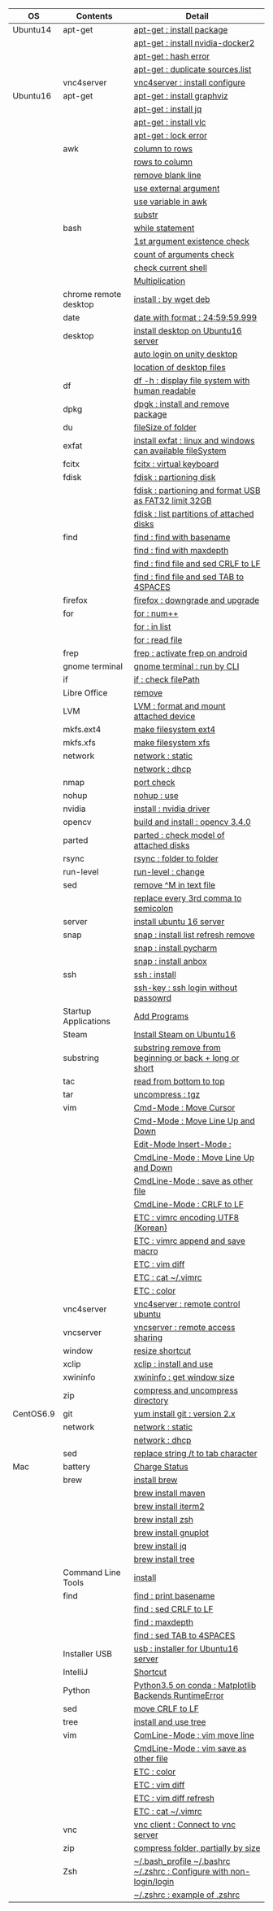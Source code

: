 | OS        | Contents              | Detail                                                                                                                          |
|-----------|-----------------------|---------------------------------------------------------------------------------------------------------------------------------|
| Ubuntu14  | apt-get               | [apt-get : install package](01_Ubuntu/01_14.04/01_apt-get/01_apt-get_install.md)                                                |
|           |                       | [apt-get : install nvidia-docker2](01_Ubuntu/01_14.04/01_apt-get/02_install_nvidia_docker_v2.md)                                |
|           |                       | [apt-get : hash error](01_Ubuntu/01_14.04/01_apt-get/03_apt-get_update_hash_sum_error.md)                                       |
|           |                       | [apt-get : duplicate sources.list](01_Ubuntu/01_14.04/01_apt-get/04_apt-get_Duplicate_sources.list.md)                          |
|           | vnc4server            | [vnc4server : install configure](01_Ubuntu/01_14.04/02_vnc4server/01_install_config_vnc4server.md)                              |
| Ubuntu16  | apt-get               | [apt-get : install graphviz](01_Ubuntu/02_16/01_apt-get/01_apt-get_install_graphviz_with_python3.5.md)                          |
|           |                       | [apt-get : install jq](01_Ubuntu/02_16/01_apt-get/02_apt-get_install_jq.md)                                                     |
|           |                       | [apt-get : install vlc](01_Ubuntu/02_16/01_apt-get/03_apt-get_install_vlc.md)                                                   |
|           |                       | [apt-get : lock error](01_Ubuntu/02_16/01_apt-get/04_apt-get_lock_error.md)                                                     |
|           | awk                   | [column to rows](01_Ubuntu/02_16/02_awk/01_awk_column_to_rows.md)                                                               | 
|           |                       | [rows to column](01_Ubuntu/02_16/02_awk/02_awk_rows_to_column.md)                                                               |
|           |                       | [remove blank line](01_Ubuntu/02_16/02_awk/03_awk_remove_blank_line.md)                                                         |
|           |                       | [use external argument](01_Ubuntu/02_16/02_awk/04_awk_use_external_argument.md)                                                 |
|           |                       | [use variable in awk](01_Ubuntu/02_16/02_awk/05_awk_use_variable.md)                                                            |
|           |                       | [substr](01_Ubuntu/02_16/02_awk/06_awk_substr.md)                                                                               |
|           | bash                  | [while statement](01_Ubuntu/02_16/03_bash/01_While_Statement.md)                                                                |
|           |                       | [1st argument existence check](01_Ubuntu/02_16/03_bash/02_f_condition_1st_argument_existence_check.md)                          |
|           |                       | [count of arguments check](01_Ubuntu/02_16/03_bash/03_if_condition_count_of_arguments_check.md)                                 |
|           |                       | [check current shell](01_Ubuntu/02_16/03_bash/04_check_current_shell.md)                                                        |
|           |                       | [Multiplication](01_Ubuntu/02_16/03_bash/05_Multiplication_on_Bash.md)                                                          |
|           | chrome remote desktop | [install : by wget deb](01_Ubuntu/02_16/04_chrome_remote_desktop/01_install_chrome_remote_desktop.md)                           |
|           | date                  | [date with format : 24:59:59.999](01_Ubuntu/02_16/05_date/01_date_with_hour_min_sec_nano.md)                                    |
|           | desktop               | [install desktop on Ubuntu16 server](01_Ubuntu/02_16/06_desktop/01_install_desktop_on_Ubuntu16_server.md)                       |
|           |                       | [auto login on unity desktop](01_Ubuntu/02_16/06_desktop/02_auto_login+on_ubuntu16_desktop.md)                                  |
|           |                       | [location of desktop files](01_Ubuntu/02_16/06_desktop/03_find_desktop_file.md)                                                 |
|           | df                    | [df -h : display file system with human readable](01_Ubuntu/02_16/07_df/01_df_with_human_readerble.md)                          |
|           | dpkg                  | [dpgk : install and remove package](01_Ubuntu/02_16/08_dpkg/01_dpkg_install_remove_package.md)                                  |
|           | du                    | [fileSize of folder](01_Ubuntu/02_16/09_du/01_du_file_size_of_folder.md)                                                        |
|           | exfat                 | [install exfat : linux and windows can available fileSystem](01_Ubuntu/02_16/10_exfat/01_install_exfat_on_ubuntu16.md)          |
|           | fcitx                 | [fcitx : virtual keyboard](01_Ubuntu/02_16/11_fcitx/01_disable_fcitx.md)                                                        |
|           | fdisk                 | [fdisk : partioning disk](01_Ubuntu/02_16/12_fdisk/01_fdisk_partioning_disk.md)                                                 |
|           |                       | [fdisk : partioning and format USB as FAT32 limit 32GB](01_Ubuntu/02_16/12_fdisk/02_format_USB_as_FAT32.md)                     |
|           |                       | [fdisk : list partitions of attached disks](01_Ubuntu/02_16/12_fdisk/03_fdisk_list_disks.md)                                    |
|           | find                  | [find : find with basename](01_Ubuntu/02_16/13_find/01_find_with_basename.md)                                                   |
|           |                       | [find : find with maxdepth](01_Ubuntu/02_16/13_find/02_find_with_maxdepth.md)                                                   |
|           |                       | [find : find file and sed CRLF to LF](01_Ubuntu/02_16/13_find/03_find_and_sed_move_CRLF_to_LF.md)                               |
|           |                       | [find : find file and sed TAB to 4SPACES](01_Ubuntu/02_16/13_find/04_find_and_sed_move_TAB_to_4SPACES.md)                       |
|           | firefox               | [firefox : downgrade and upgrade](01_Ubuntu/02_16/14_firefox/01_firefox_downgrade_57_to_45.md)                                  |
|           | for                   | [for : num++](01_Ubuntu/02_16/15_for_statement/01_for_num++.md)                                                                 |
|           |                       | [for : in list](01_Ubuntu/02_16/15_for_statement/02_for_in_list.md)                                                             |
|           |                       | [for : read file](01_Ubuntu/02_16/15_for_statement/03_for_read_file.md)                                                         |
|           | frep                  | [frep : activate frep on android](01_Ubuntu/02_16/16_frep/01_use_frep.md)                                                       |
|           | gnome terminal        | [gnome terminal : run by CLI](01_Ubuntu/02_16/17_gnome_terminal/01_run_gnome_terminal_by_CLI.md)                                |
|           | if                    | [if : check filePath](01_Ubuntu/02_16/18_if/01_if_check_filePath.md)                                                            |
|           | Libre Office          | [remove](01_Ubuntu/02_16/19_LibreOffice/01_remove_LibreOffice.md)                                                               |
|           | LVM                   | [LVM : format and mount attached device](01_Ubuntu/02_16/20_LVM/01_LVM_on_attached_device.md)                                   |
|           | mkfs.ext4             | [make filesystem ext4](01_Ubuntu/02_16/21_mkfs.ext4/01_mkfs.ext4_device.md)                                                     |
|           | mkfs.xfs              | [make filesystem xfs](01_Ubuntu/02_16/22_mkfs.xfs/01_mkfs.xfs_device.md)                                                        |
|           | network               | [network : static](01_Ubuntu/02_16/23_network/01_static/01_configure_static.md)                                                 |
|           |                       | [network : dhcp](01_Ubuntu/02_16/23_network/01_static/01_configure_static.md)                                                   |
|           | nmap                  | [port check](01_Ubuntu/02_16/24_nmap/01_install_use_nmap.md)                                                                    |
|           | nohup                 | [nohup : use](01_Ubuntu/02_16/25_nohup/01_use_nohup.md)                                                                         |
|           | nvidia                | [install : nvidia driver](01_Ubuntu/02_16/26_nvidia/01_install_nvidia_driver.md)                                                |
|           | opencv                | [build and install : opencv 3.4.0](01_Ubuntu/02_16/27_OpenCV/01_Build_OpenCV_3.4_with_opencv_contrib.md)                        |
|           | parted                | [parted : check model of attached disks](01_Ubuntu/02_16/28_parted/01_parted_list.md)                                           |
|           | rsync                 | [rsync : folder to folder](01_Ubuntu/02_16/29_rsync/01_rsync_folder_to_folder.md)                                               |
|           | run-level             | [run-level : change](01_Ubuntu/02_16/30_run-level/01_change_run-level.md)                                                       |
|           | sed                   | [remove \^M in text file](01_Ubuntu/02_16/31_sed/01_remove_^M_with_sed.md)                                                      | 
|           |                       | [replace every 3rd comma to semicolon](01_Ubuntu/02_16/31_sed/02_replace_every_3rd_comma_to_semicolon.md)                       |
|           | server                | [install ubuntu 16 server](01_Ubuntu/02_16/32_server/01_install_ubuntu16_server.md)                                             |
|           | snap                  | [snap : install list refresh remove](01_Ubuntu/02_16/33_snap/01_snap_install_list_changes_refresh_remove.md)                    |
|           |                       | [snap : install pycharm](01_Ubuntu/02_16/33_snap/02_snap_install_pycharm.md)                                                    |
|           |                       | [snap : install anbox](01_Ubuntu/02_16/33_snap/03_snap_install_anbox.md)                                                        | 
|           | ssh                   | [ssh : install](01_Ubuntu/02_16/34_ssh/01_install_ssh.md)                                                                       |
|           |                       | [ssh-key : ssh login without passowrd](01_Ubuntu/02_16/34_ssh/02_add_publicKey_to_server.md)                                    |
|           | Startup Applications  | [Add Programs](01_Ubuntu/02_16/35_Startup_Applications/01_add_programs.md)                                                      |
|           | Steam                 | [Install Steam on Ubuntu16](01_Ubuntu/02_16/36_Steam/01_install_Steam_on_ubuntu16.md)                                           |
|           | substring             | [substring remove from beginning or back + long or short](01_Ubuntu/02_16/37_substring/01_substring_remove.md)                  |
|           | tac                   | [read from bottom to top](01_Ubuntu/02_16/38_tac/01_tac.md)                                                                     |
|           | tar                   | [uncompress : tgz](01_Ubuntu/02_16/39_tar/01_uncompress_tgz.md)                                                                 |
|           | vim                   | [Cmd-Mode : Move Cursor](01_Ubuntu/02_16/40_vim/01_cmd-Mode/01_Move_Cursor.md)                                                  |
|           |                       | [Cmd-Mode : Move Line Up and Down](01_Ubuntu/02_16/40_vim/01_cmd-Mode/02_Move_Line_Up_and_Down.md)                              |
|           |                       | [Edit-Mode Insert-Mode : ]()                                                                                                    |
|           |                       | [CmdLine-Mode : Move Line Up and Down](01_Ubuntu/02_16/40_vim/03_cmdLine-Mode/01_Move_Line_Up_and_Down.md)                      | 
|           |                       | [CmdLine-Mode : save as other file](01_Ubuntu/02_16/40_vim/03_cmdLine-Mode/02_vim_save_as_other_File.md)                        |
|           |                       | [CmdLine-Mode : CRLF to LF](01_Ubuntu/02_16/40_vim/03_cmdLine-Mode/03_vim_CRLF_to_LF.md)                                        |
|           |                       | [ETC : vimrc encoding UTF8 (Korean)](01_Ubuntu/02_16/40_vim/04_ETC/01_vimrc_encoding_korean.md)                                 |
|           |                       | [ETC : vimrc append and save macro](01_Ubuntu/02_16/40_vim/04_ETC/02_vimrc_append_save_macro.md)                                |
|           |                       | [ETC : vim diff](01_Ubuntu/02_16/40_vim/04_ETC/03_vim_diff.md)                                                                  |
|           |                       | [ETC : cat ~/.vimrc](01_Ubuntu/02_16/40_vim/04_ETC/04_vimrc.md)                                                                 | 
|           |                       | [ETC : color](01_Ubuntu/02_16/40_vim/04_ETC/05_vimrc_color.md)                                                                  | 
|           | vnc4server            | [vnc4server : remote control ubuntu](01_Ubuntu/02_16/41_vnc4server/01_install_config_vnc4server.md)                             |
|           | vncserver             | [vncserver : remote access sharing](01_Ubuntu/02_16/41_vnc4server/02_configure_vncserver_on_ubuntu16_desktop.md)                |
|           | window                | [resize shortcut](01_Ubuntu/02_16/42_window/01_resize_window.md)                                                                |
|           | xclip                 | [xclip : install and use](01_Ubuntu/02_16/43_xclip/01_install_and_use_xclip.md)                                                 |
|           | xwininfo              | [xwininfo : get window size](01_Ubuntu/02_16/44_xwininfo/01_use_xwininfo.md)                                                    |
|           | zip                   | [compress and uncompress directory](01_Ubuntu/02_16/45_zip/01_zip_directory.md)                                                 | 
| CentOS6.9 | git                   | [yum install git : version 2.x](02_CentOS/01_6.9/01_git/01_yum_install_git.md)                                                  |
|           | network               | [network : static](02_CentOS/01_6.9/02_network/01_static.md)                                                                    |
|           |                       | [network : dhcp](02_CentOS/01_6.9/02_network/02_dhcp.md)                                                                        |
|           | sed                   | [replace string /t to tab character](02_CentOS/01_6.9/03_sed/01_sed_string_replace.md)                                          |
| Mac       | battery               | [Charge Status](03_Mac/01_Battery/01_Charge_Status.md)                                                                          |
|           | brew                  | [install brew](03_Mac/02_brew/01_install_brew.md)                                                                               |
|           |                       | [brew install maven](03_Mac/02_brew/02_brew_install_mavern.md)                                                                  |
|           |                       | [brew install iterm2](03_Mac/02_brew/03_brew_install_iterm2.md)                                                                 |
|           |                       | [brew install zsh](03_Mac/02_brew/04_brew_install_zsh.md)                                                                       |
|           |                       | [brew install gnuplot](03_Mac/02_brew/05_brew_install_gnuplot.md)                                                               |
|           |                       | [brew install jq](03_Mac/02_brew/06_brew_install_jq.md)                                                                         |
|           |                       | [brew install tree](03_Mac/02_brew/07_brew_install_tree.md)                                                                     |
|           | Command Line Tools    | [install](03_Mac/03_Command_Line_Tools/01_install_Command_Line_Tools.md)                                                        |
|           | find                  | [find : print basename](03_Mac/04_find/01_find_with_basename.md)                                                                |
|           |                       | [find : sed CRLF to LF](03_Mac/04_find/03_find_and_sed_move_CRLF_to_LF.md)                                                      |
|           |                       | [find : maxdepth](03_Mac/04_find/02_find_with_maxdepth.md)                                                                      |
|           |                       | [find : sed TAB to 4SPACES](03_Mac/04_find/04_find_and_sed_move_TAB_to_4SPACES.md)                                              |
|           | Installer USB         | [usb : installer for Ubuntu16 server](03_Mac/05_installer_usb/01_create_installer_usb_for_ubuntu16_server.md)                   |
|           | IntelliJ              | [Shortcut](03_Mac/06_IntelliJ/01_Shortcuts.md)                                                                                  |
|           | Python                | [Python3.5 on conda : Matplotlib Backends RuntimeError](03_Mac/07_Python/01_with_Conda/01_Matplotlib_backends_RuntimeError.md)  |
|           | sed                   | [move CRLF to LF](03_Mac/08_sed/01_sed_remove_CRLF_to_LF.md)                                                                    |
|           | tree                  | [install and use tree](03_Mac/09_tree/01_install_use_tree_on_mac.md)                                                            |
|           | vim                   | [ComLine-Mode : vim move line](03_Mac/10_vim/03_CmdLine-Mode/01_vim_move_line.md)                                               |
|           |                       | [CmdLine-Mode : vim save as other file](03_Mac/10_vim/03_CmdLine-Mode/02_vim_save_as_other_File.md)                             |
|           |                       | [ETC : color](03_Mac/10_vim/04_ETC/01_vimrc_color_molokai.md)                                                                   |
|           |                       | [ETC : vim diff](03_Mac/10_vim/04_ETC/02_vim_diff.md)                                                                           |
|           |                       | [ETC : vim diff refresh](03_Mac/10_vim/04_ETC/03_vim_diff_refresh.md)                                                           |
|           |                       | [ETC : cat ~/.vimrc](03_Mac/10_vim/04_ETC/04_vimrc.md)                                                                          |
|           | vnc                   | [vnc client : Connect to vnc server](03_Mac/11_vnc_client/01_use_vnc_client.md)                                                 |
|           | zip                   | [compress folder, partially by size](03_Mac/12_zip/01_use_zip.md)                                                               |
|           | Zsh                   | [~/.bash_profile ~/.bashrc ~/.zshrc : Configure with non-login/login](03_Mac/13_zsh/01_explain_of_bash_profile_bashrc_zshrc.md) |
|           |                       | [~/.zshrc : example of .zshrc](03_Mac/13_zsh/02_example_of_zshrc.md)                                                            |
